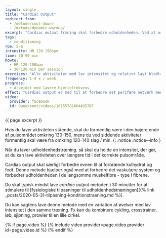```yaml
---
layout: single
title: "Cardiac Output"
redirect_from:
  - /metode/cool-down/
  - /metode/dynamic-warmup/
excerpt: "Cardiac output træning skal forbedre udholdenheden. Ved at arbejde med en puls mellem 120-150 slag / min i snakketempo, så kan du forbedre de perifære egenskaber med kapillærer og mitochondrier og kroppens evne til at forbrænde kulhydrat og fedt."
tags:
  - conditioning
rpe: 5-6
intensity: HR 120-150bpm
time: 30-90 min
howto:
  - HR 120-150bpm
  - 30-120 min per session
exercises: "Alle aktiviteter med lav intensitet og relativt lavt blodtryk kan bruges til cardiac output træning. Pulsen holdes i længere tid omkring 120-150 slag/min, som er i snakketempo. Du kan fx jogge, cykle, svømme, sjippetov, cirkeltræning, så længe du holder pulsen i den korrekte pulszone."
frequency: 1-4 x / week
progress:
  - Arbejdet med lavere hjertefrekvens
effect: "Cardiac output er med til at forbedre det perifære netværk med kapillærer, så ilttilførslen kan foregå endnu mere effektivt, træningstolerancen og forbrændingen af fedt og kulhydrat."
video:
  provider: facebook
  id: 8weeksout/videos/10155781664495787
---
```


{{ page.excerpt }}

Hvis du laver aktiviteten stående, skal du formentlig være i den højere ende af pulsområdet omkring 130-150, mens du ved siddende aktiviteter formentlig skal være fra omkring 120-140 slag / min.
{: .notice .notice--info }

Når du laver udholdenhedstræning, så skal du holde en intensitet, der gør, at du kan lave aktiviteten over længere tid i det korrekte pulsområde.

Cardiac output skal særligt forbedre evnen til at forbrænde kulhydrat og fedt. Denne metode hjælper også med at forbedre det vaskulære system og forbedrer udholdenheden i de langsomme muskelfibre - type I fibrene.

Du skal typisk mindst lave _cardiac output_ metoden i 30 minutter for at stimulere til [fysiologiske tilpasninger til udholdenhedstræningen]({% link _posts/2020-05-31-tilpasning-konditionstraening.md %}).

Du kan sagtens lave denne metode med en variation af øvelser med lav intensitet i den samme træning. Fx kan du kombinere cykling, crosstrainer, løb, sjipning, prowler til en lille cirkel.

{% if page.video %}
  {% include video provider=page.video.provider id=page.video.id %}
{% endif %}

